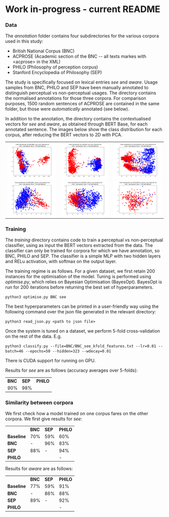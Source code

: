 # Work in-progress - current README

### Data

The *annotation* folder contains four subdirectories for the various corpora used in this study:

* British National Corpus (BNC)
* ACPROSE (Academic section of the BNC -- all texts markes with \<acprose\> in the XML)
* PHILO (Philosophy of perception corpus)
* Stanford Encyclopedia of Philosophy (SEP)

The study is specifically focused on lexical entries *see* and *aware*. Usage samples from BNC, PHILO and SEP have been manually annotated to distinguish perceptual vs non-perceptual usages. The directory contains the normalised annotations for those three corpora. For comparison purposes, 1500 random sentences of ACPROSE are contained in the same folder, but those were *automatically* annotated (see below).

In addition to the annotation, the directory contains the contextualised vectors for *see* and *aware*, as obtained through BERT Base, for each annotated sentence. The images below show the class distribution for each corpus, after reducing the BERT vectors to 2D with PCA.

<table border=0 >
   <tr>
     <td>
     <img style="vertical-align: bottom;" width="100%" height="100%" src="https://github.com/minimalparts/Perception/blob/master/annotation/BNC/BNC_see.png" />
     </td>
     <td>
     <img style="vertical-align: bottom;" width="100%" height="100%" src="https://github.com/minimalparts/Perception/blob/master/annotation/SEP/SEP_see.png" />
     </td>
     <td>
     <img style="vertical-align: bottom;" width="100%" height="100%" src="https://github.com/minimalparts/Perception/blob/master/annotation/PHILO/PHILO_see.png" />
     </td>
   </tr>
   <tr>
     <td>
     <img style="vertical-align: bottom;" width="100%" height="100%" src="https://github.com/minimalparts/Perception/blob/master/annotation/BNC/BNC_aware.png" />
     </td>
     <td>
     <img style="vertical-align: bottom;" width="100%" height="100%" src="https://github.com/minimalparts/Perception/blob/master/annotation/SEP/SEP_aware.png" />
     </td>
     <td>
     <img style="vertical-align: bottom;" width="100%" height="100%" src="https://github.com/minimalparts/Perception/blob/master/annotation/PHILO/PHILO_aware.png" />
     </td>
   </tr>
</table>



### Training

The *training* directory contains code to train a perceptual vs non-perceptual classifier, using as input the BERT vectors extracted from the data. The classifier can only be trained for corpora for which we have annotation, so BNC, PHILO and SEP. The classifier is a simple MLP with two hidden layers and RELu activation, with softmax on the output layer.

The training regime is as follows. For a given dataset, we first retain 200 instances for the optimisation of the model. Tuning is performed using *optimise.py*, which relies on Bayesian Optimisation (BayesOpt). BayesOpt is run for 200 iterations before returning the best set of hyperparameters.

    python3 optimise.py BNC see

The best hyperparameters can be printed in a user-friendly way using the following command over the json file generated in the relevant directory:

    python3 read_json.py <path to json file>

Once the system is tuned on a dataset, we perform 5-fold cross-validation on the rest of the data. E.g.

    python3 classify.py --file=BNC/BNC_see_kfold_features.txt --lr=0.01 --batch=46 --epochs=50 --hidden=323 --wdecay=0.01

There is CUDA support for running on GPU.

Results for *see* are as follows (accuracy averages over 5-folds):

<table>
<tr>
<td><b>BNC</b></td><td><b>SEP</b></td><td><b>PHILO</b></td>
</tr>
<tr>
<td>90%</td><td>98%</td><td></td>
</tr>
</table>



### Similarity between corpora

We first check how a model trained on one corpus fares on the other corpora. We first give results for *see*:

<table>
<tr>
<td></td><td><b>BNC</b></td><td><b>SEP</b></td><td><b>PHILO</b></td>
</tr>
<tr>
<td><b>Baseline</b><td>70%</td><td>59%</td><td>60%</td>
</tr>
<tr>
<td><b>BNC</b><td>-</td><td>96%</td><td>83%</td>
</tr>
<tr>
<td><b>SEP</b><td>88%</td><td>-</td><td>94%</td>
</tr>
<tr>
<td><b>PHILO</b><td></td><td></td><td>-</td>
</tr>
</table>


Results for *aware* are as follows:

<table>
<tr>
<td></td><td><b>BNC</b></td><td><b>SEP</b></td><td><b>PHILO</b></td>
</tr>
<tr>
<td><b>Baseline</b><td>77%</td><td>59%</td><td>91%</td>
</tr>
<tr>
<td><b>BNC</b><td>-</td><td>86%</td><td>88%</td>
</tr>
<tr>
<td><b>SEP</b><td>89%</td><td>-</td><td>92%</td>
</tr>
<tr>
<td><b>PHILO</b><td></td><td></td><td>-</td>
</tr>
</table>
